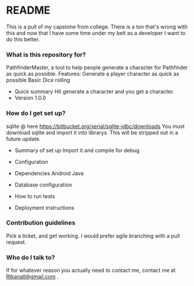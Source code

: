 # README #
This is a pull of my capstone from college. There is a ton that's wrong with this and now that I have some time under my belt as a developer I want to do this better.

### What is this repository for? ###
PathfinderMaster, a tool to help people generate a character for Pathfinder as quick as possible.
Features: 
	Generate a player character as quick as possible
	Basic Dice rolling
* Quick summary
	Hit generate a character and you get a character.
* Version
	1.0.0
	
### How do I get set up? ###

sqlite @ here https://bitbucket.org/xerial/sqlite-jdbc/downloads
	You must download sqlite and import it into librarys. 
	This will be stripped out in a future update. 
* Summary of set up
	Import it and compile for debug
	
* Configuration
	
* Dependencies
	Android
	Java	
	
* Database configuration
	
* How to run tests

* Deployment instructions

### Contribution guidelines ###

Pick a ticket, and get working. I would prefer agile branching with a pull request. 


### Who do I talk to? ###
If for whatever reason you actually need to contact me, contact me at Rtkanall@gmail.com .
